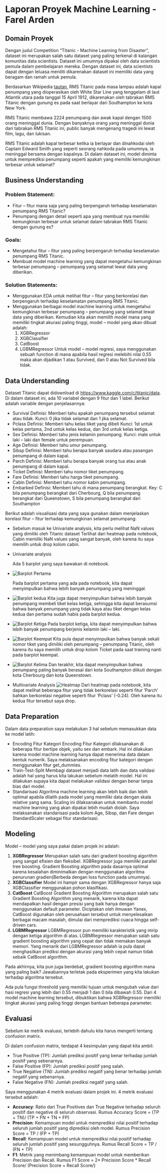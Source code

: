 # Laporan Proyek Machine Learning - Farel Arden

## Domain Proyek

Dengan judul Competition “Titanic - Machine Learning from Disaster”, dataset ini merupakan salah satu dataset yang paling terkenal di kalangan komunitas data scientists. Dataset ini umumnya dipakai oleh data scientists pemula dalam pembelajaran mereka. Dengan dataset ini, data scientists dapat dengan leluasa meniliti dikarenakan dataset ini memiliki data yang beragam dan ramah untuk pemula.

Berdasarkan Wikipedia [tautan](https://en.wikipedia.org/wiki/Titanic), RMS Titanic pada masa lampau adalah kapal penumpang yang dioperasikan oleh White Star Line yang tenggelam di laut Atlantik utara pada tanggal 15 April 1912, dikarenakan oleh tabrakan RMS Titanic dengan gunung es pada saat berlayar dari Southampton ke kota New York. 

RMS Titanic membawa 2224 penumpang dan awak kapal dengan 1500 orang meninggal dunia. Dengan banyaknya orang yang meninggal dunia dari tabrakan RMS Titanic ini, public banyak mengenang tragedi ini lewat film, lagu, dan lukisan.

RMS Titanic adalah kapal terbesar ketika ia berlayar dan dinahkodai oleh Captain Edward Smith yang seperti seorang nahkoda pada umumnya, ia meninggal bersama dengan kapalnya.
Di dalam dataset ini, model diminta untuk memprediksi penumpang seperti apakah yang memiliki kemungkinan terbesar untuk selamat? 

## Business Understanding

### Problem Statement:
-	Fitur – fitur mana saja yang paling berpengaruh terhadap keselamatan penumpang RMS Titanic?
-	Penumpang dengan detail seperti apa yang membuat nya memiliki kemungkinan terbesar untuk selamat dalam tabrakan RMS Titanic dengan gunung es?

### Goals:
-	Mengetahui fitur – fitur yang paling berpengaruh terhadap keselamatan penumpang RMS Titanic.
-	Membuat model machine learning yang dapat mengetahui kemungkinan terbesar penumpang – penumpang yang selamat lewat data yang diberikan.

### Solution Statements:
-	Menggunakan EDA untuk melihat fitur – fitur yang berkorelasi dan berpengaruh terhadap keselamatan penumpang RMS Titanic.
-	Menggunakan berbagai model machine learning untuk mengetahui kemungkinan terbesar penumpang – penumpang yang selamat lewat data yang diberikan. Kemudian kita akan memilih model mana yang memiliki tingkat akurasi paling tinggi, model – model yang akan dibuat adalah:
	1.	XGBRegressor
	2.	XGBClassifier
	3.	CatBoost
	4.	LGBMRegressor
Untuk model – model regresi, saya menggunakan sebuah function di mana apabila hasil regresi melebihi nilai 0.55 maka akan dijadikan 1 atau Survived, dan 0 atau Not Survived bila tidak.

## Data Understanding

Dataset Titanic dapat didownload di https://www.kaggle.com/c/titanic/data.
Di dalam dataset ini, ada 10 variabel dengan 9 fitur dan 1 label. Berikut adalah variable dengan penjelasannya:
- 	Survival 
	Definisi: Memberi tahu apakah penumpang tersebut selamat atau tidak.
	Kunci: 0 jika tidak selamat dan 1 jika selamat.
-	Pclass
	Definisi: Memberi tahu kelas tiket yang dibeli
	Kunci: 1st untuk kelas pertama, 2nd untuk kelas kedua, dan 3rd untuk kelas ketiga.
-	Sex
	Definisi: Memberi tahu jenis kelamin penumpang.
	Kunci: male untuk laki – laki dan female untuk perempuan.
-	Age
	Definisi: Memberi tahu umur penumpang.
-	Sibsp
	Definisi: Memberi tahu berapa banyak saudara atau pasangan penumpang di dalam kapal.
-	Parch
	Definisi: Memberi tahu berapa banyak orang tua atau anak penumpang di dalam kapal.
-	Ticket
	Definisi: Memberi tahu nomor tiket penumpang.
-	Fare
	Definisi: Memberi tahu harga tiket penumpang.
-	Cabin
	Definisi: Memberi tahu nomor kabin penumpang.
-	Embarked
	Definisi: Memberi tahu di mana penumpang berangkat.
	Key: C bila penumpang berangkat dari Cherbourg, Q bila penumpang berangkat dari Queenstown, S bila penumpang berangkat dari Southampton

Berikut adalah visualisasi data yang saya gunakan dalam menjelaskan korelasi fitur – fitur terhadap kemungkinan selamat penumpang:
-	Sebelum masuk ke Univariate analysis, kita perlu melihat NaN values yang dimiliki oleh Titanic dataset
Terlihat dari heatmap pada notebook, Cabin memiliki NaN values yang sangat banyak, oleh karena itu saya memilih untuk drop kolom cabin.
-	Univariate analysis
 
	Ada 5 barplot yang saya bawakan di notebook. 
-
	![Barplot Pertama](https://github.com/alphaprime27/Proyek-Dicoding-Titanic/blob/main/1.JPG)

    Pada barplot pertama yang ada pada notebook, kita dapat menyimpulkan bahwa lebih banyak penumpang yang meninggal.

- ![Barplot kedua](https://github.com/alphaprime27/Proyek-Dicoding-Titanic/blob/main/2.JPG)
 Kita juga dapat menyimpulkan bahwa lebih banyak penumpang membeli tiket kelas ketiga, sehingga kita dapat berasumsi bahwa banyak penumpang yang tidak kaya atau tiket dengan kelas kedua dan pertama sudah habis pada barplot kedua.
- ![Barplot Ketiga](https://github.com/alphaprime27/Proyek-Dicoding-Titanic/blob/main/3.JPG)
Pada barplot ketiga, kita dapat menyimpulkan bahwa lebih banyak penumpang berjenis kelamin laki – laki.
- ![Barplot Keempat](https://github.com/alphaprime27/Proyek-Dicoding-Titanic/blob/main/4.JPG)
 Kita pula dapat menyimpulkan bahwa banyak sekali nomor tiket yang dimiliki oleh penumpang – penumpang Titanic, oleh karena itu saya memilih untuk drop kolom Ticket pada saat training nanti pada barplot keempat.
- ![Barplot Kelima](https://github.com/alphaprime27/Proyek-Dicoding-Titanic/blob/main/5.JPG)
 Dan terakhir, kita dapat menyimpulkan bahwa penumpang paling banyak berasal dari kota Southampton diikuti dengan kota Cherbourg dan kota Queenstown.


-	Multivariate Analysis
 ![Heatmap](https://github.com/alphaprime27/Proyek-Dicoding-Titanic/blob/main/6.JPG)
	Dari heatmap pada notebook, kita dapat melihat beberapa fitur yang tidak berkorelasi seperti fitur ‘Parch’ bahkan berkorelasi negative seperti fitur ‘Pclass’ (-0.24). Oleh karena itu kedua fitur tersebut saya drop.

## Data Preparation

Dalam data preparation saya melakukan 3 hal sebelum memasukkan data ke model latih:

-	Encoding Fitur Kategori
	Encoding Fitur Kategori dilaksanakan di beberapa fitur bertipe objek, yaitu sex dan embark. Hal ini dilakukan karena model machine learning hanya dapat menerima data dalam bentuk numerik. Saya melaksanakan encoding fitur kategori dengan menggunakan fitur get_dummies.
-	Train-Test-Split
	Membagi dataset menjadi data latih dan data validasi adalah hal yang harus kita lakukan sebelum melatih model. Hal ini dilakukan supaya kita dapat melakukan validasi dengan benar tanpa bias dari model.
-	Standarisasi
	Algoritma machine learning akan lebih baik dan lebih optimal apabila dilatih pada model yang memiliki data dengan skala relative yang sama. Scaling ini dilaksanakan untuk membantu model machine learning yang akan dipakai lebih mudah diolah. Saya melaksanakan standarisasi pada kolom Age, Sibsp, dan Fare dengan StandardScaler sebagai fitur standarisasi.

## Modeling

Model – model yang saya pakai dalam projek ini adalah:
1.	**XGBRegressor**
    Merupakan salah satu dari gradient boosting algorithm yang sangat efisien dan fleksibel. XGBRegressor juga memiliki parallel tree boosting. Gradient Boosting algorithm pada dasarnya optimal karena kesalahan diminimalkan dengan menggunakan algoritma penurunan gradien(Berbeda dengan loss function pada umumnya).
2.	**XGBClassifier**
    Model ini hampir sama dengan XGBRegressor hanya saja XGBClassifier menggunakan pohon klasifikasi.
3.	**CatBoost**
    CatBoost Gradient Boosting Algorithm merupakan salah satu Gradient Boosting Algorithm yang menarik, karena kita dapat mendapatkan hasil dengan presisi yang baik hanya dengan menggunakan default parameter. Diciptakan oleh ilmuwan Yanex, CatBoost digunakan oleh perusahaan tersebut untuk menyelesaikan berbagai macam masalah, dimulai dari memprediksi cuaca hingga self-driven cars. 
4.	**LGBMRegressor**
    LGBMRegressor pun memiliki karakteristik yang mirip dengan ketiga algorithm di atas. LGBMRegressor merupakan salah satu gradient boosting algorithm yang cepat dan tidak memakan banyak memori. Yang menarik dari LGBMRegressor adalah ia pula dapat menghasilkan prediksi dengan akurasi yang lebih cepat namun tidak sebaik CatBoost algorithm.

Pada akhirnya, kita pun juga berdebat, gradient boosting algorithm mana yang paling baik? Jawabannya terletak pada eksperimen yang kita lakukan terhadap algoritma tersebut.

Ada pula fungsi threshold yang memiliki tujuan untuk mengubah value dari hasi regresi yang lebih dari 0.55 menjadi 1 dan 0 bila dibawah 0.55.
Dari 4 model machine learning tersebut, dibuktikan bahwa XGBRegressor memiliki tingkat akurasi yang paling tinggi dengan bantuan beberapa parameter.

## Evaluasi

Sebelum ke metrik evaluasi, terlebih dahulu kita harus mengerti tentang confusion matrix.
 
Di dalam confusion matrix, terdapat 4 kesimpulan yang dapat kita ambil:
-	True Positive (TP): Jumlah prediksi positif yang benar terhadap jumlah positif yang sebenarnya.
-	False Positive (FP): Jumlah prediksi positif yang salah.
-	True Negative (TN): Jumlah prediksi negatif yang benar terhadap jumlah negatif yang sebenarnya.
-	False Negative (FN): Jumlah prediksi negatif yang salah.

Saya menggunakan 4 metrik evaluasi dalam projek ini. 4 metrik evaluasi tersebut adalah:
-	**Accuracy**: Ratio dari True Positives dan True Negative terhadap seluruh positif dan negative di seluruh observasi.
	Rumus Accuracy Score = (TP + TN)/ (TP + FN + TN + FP) 
-	**Precision**: Kemampuan model untuk memprediksi nilai positif terhadap seluruh jumlah positif yang diprediksi oleh model.
	Rumus Precision Score = TP / (FP + TP)
-	**Recall**: Kemampuan model untuk memprediksi nilai positif terhadap seluruh jumlah positif yang sesungguhnya.
	Rumus Recall Score = TP / (FN + TP)
-	**F1**: Metrik yang menimbang kemampuan model untuk memberikan Precision dan Recall.
	Rumus F1 Score = 2* Precision Score * Recall Score/ (Precision Score + Recall Score/)

 

